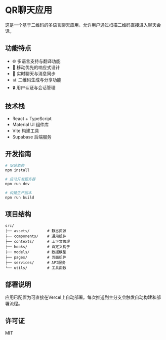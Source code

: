 # QR聊天应用

这是一个基于二维码的多语言聊天应用，允许用户通过扫描二维码直接进入聊天会话。

## 功能特点

- 🌐 多语言支持与翻译功能
- 📱 移动优先的响应式设计
- 🔄 实时聊天与消息同步
- 📊 二维码生成与分享功能
- 🔒 用户认证与会话管理

## 技术栈

- React + TypeScript
- Material UI 组件库
- Vite 构建工具
- Supabase 后端服务

## 开发指南

```bash
# 安装依赖
npm install

# 启动开发服务器
npm run dev

# 构建生产版本
npm run build
```

## 项目结构

```
src/
├── assets/        # 静态资源
├── components/    # 通用组件
├── contexts/      # 上下文管理
├── hooks/         # 自定义钩子
├── models/        # 数据模型
├── pages/         # 页面组件
├── services/      # API服务
└── utils/         # 工具函数
```

## 部署说明

应用已配置为可直接在Vercel上自动部署。每次推送到主分支会触发自动构建和部署流程。

## 许可证

MIT